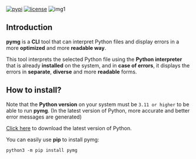 [![pypi](https://img.shields.io/pypi/v/redh.svg)](https://pypi.org/project/redh/) [![license](https://img.shields.io/github/license/mimseyedi/pymg.svg)](https://github.com/mimseyedi/pymg/blob/master/LICENSE)
![img1](https://raw.githubusercontent.com/mimseyedi/pymg/master/docs/pymg-poster.png)


## Introduction
 **pymg** is a **CLI** tool that can interpret Python files and display errors in a
 more **optimized** and more **readable way**.

This tool interprets the selected Python file using the **Python interpreter**
that is already **installed** on the system, and in **case of errors**, it displays
the errors in **separate**, **diverse** and more **readable** forms.

## How to install?<a class="anchor" id="install"></a>
Note that the **Python version** on your system must be `3.11 or higher` to be able to run **pymg**. (In the latest version of Python, more accurate and better error messages are generated)

<a href="https://www.python.org/downloads/">Click here</a> to download the latest version of Python.

You can easily use **pip** to install pymg:
```
python3 -m pip install pymg
```
